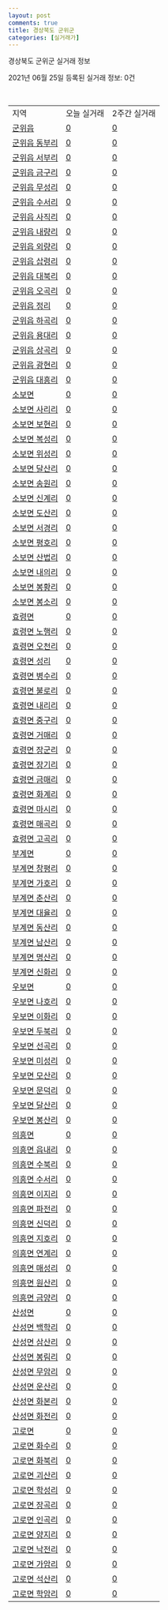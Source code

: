 ```yaml
---
layout: post
comments: true
title: 경상북도 군위군
categories: [실거래가]
---
```


경상북도 군위군 실거래 정보

2021년 06월 25일 등록된 실거래 정보: 0건

<script type="text/javascript">
  google.charts.load('current', {'packages':['corechart']});
  google.charts.setOnLoadCallback(drawChart);

  function drawChart() {
    var data = google.visualization.arrayToDataTable([['거래일', '매매', '전월세', '전매']]);

    var options = {
      title: '최근 유형별 거래량 추이',
      legend: { position: 'bottom' }
    };

    var chart = new google.visualization.LineChart(document.getElementById('columnchart_material'));
    chart.draw(data, (options));
  }
</script>

<div id="columnchart_material" style="width: 450px; margin-left: -35px"></div>
<br>
<table class="sortable">
  <tr>
    <td>지역</td>
    <td>오늘 실거래</td>
    <td>2주간 실거래</td>
  </tr>

  
  <tr class="item">
    <td><a href="4772025000.html">군위읍</a></td>
    <td><a href="4772025000.html">0</a></td>
    <td><a href="4772025000.html">0</a></td>
  </tr>
    

  <tr class="item">
    <td><a href="4772025021.html">군위읍 동부리</a></td>
    <td><a href="4772025021.html">0</a></td>
    <td><a href="4772025021.html">0</a></td>
  </tr>
    

  <tr class="item">
    <td><a href="4772025022.html">군위읍 서부리</a></td>
    <td><a href="4772025022.html">0</a></td>
    <td><a href="4772025022.html">0</a></td>
  </tr>
    

  <tr class="item">
    <td><a href="4772025023.html">군위읍 금구리</a></td>
    <td><a href="4772025023.html">0</a></td>
    <td><a href="4772025023.html">0</a></td>
  </tr>
    

  <tr class="item">
    <td><a href="4772025024.html">군위읍 무성리</a></td>
    <td><a href="4772025024.html">0</a></td>
    <td><a href="4772025024.html">0</a></td>
  </tr>
    

  <tr class="item">
    <td><a href="4772025025.html">군위읍 수서리</a></td>
    <td><a href="4772025025.html">0</a></td>
    <td><a href="4772025025.html">0</a></td>
  </tr>
    

  <tr class="item">
    <td><a href="4772025026.html">군위읍 사직리</a></td>
    <td><a href="4772025026.html">0</a></td>
    <td><a href="4772025026.html">0</a></td>
  </tr>
    

  <tr class="item">
    <td><a href="4772025027.html">군위읍 내량리</a></td>
    <td><a href="4772025027.html">0</a></td>
    <td><a href="4772025027.html">0</a></td>
  </tr>
    

  <tr class="item">
    <td><a href="4772025028.html">군위읍 외량리</a></td>
    <td><a href="4772025028.html">0</a></td>
    <td><a href="4772025028.html">0</a></td>
  </tr>
    

  <tr class="item">
    <td><a href="4772025029.html">군위읍 삽령리</a></td>
    <td><a href="4772025029.html">0</a></td>
    <td><a href="4772025029.html">0</a></td>
  </tr>
    

  <tr class="item">
    <td><a href="4772025030.html">군위읍 대북리</a></td>
    <td><a href="4772025030.html">0</a></td>
    <td><a href="4772025030.html">0</a></td>
  </tr>
    

  <tr class="item">
    <td><a href="4772025031.html">군위읍 오곡리</a></td>
    <td><a href="4772025031.html">0</a></td>
    <td><a href="4772025031.html">0</a></td>
  </tr>
    

  <tr class="item">
    <td><a href="4772025032.html">군위읍 정리</a></td>
    <td><a href="4772025032.html">0</a></td>
    <td><a href="4772025032.html">0</a></td>
  </tr>
    

  <tr class="item">
    <td><a href="4772025033.html">군위읍 하곡리</a></td>
    <td><a href="4772025033.html">0</a></td>
    <td><a href="4772025033.html">0</a></td>
  </tr>
    

  <tr class="item">
    <td><a href="4772025034.html">군위읍 용대리</a></td>
    <td><a href="4772025034.html">0</a></td>
    <td><a href="4772025034.html">0</a></td>
  </tr>
    

  <tr class="item">
    <td><a href="4772025035.html">군위읍 상곡리</a></td>
    <td><a href="4772025035.html">0</a></td>
    <td><a href="4772025035.html">0</a></td>
  </tr>
    

  <tr class="item">
    <td><a href="4772025036.html">군위읍 광현리</a></td>
    <td><a href="4772025036.html">0</a></td>
    <td><a href="4772025036.html">0</a></td>
  </tr>
    

  <tr class="item">
    <td><a href="4772025037.html">군위읍 대흥리</a></td>
    <td><a href="4772025037.html">0</a></td>
    <td><a href="4772025037.html">0</a></td>
  </tr>
    

  <tr class="item">
    <td><a href="4772031000.html">소보면</a></td>
    <td><a href="4772031000.html">0</a></td>
    <td><a href="4772031000.html">0</a></td>
  </tr>
    

  <tr class="item">
    <td><a href="4772031036.html">소보면 사리리</a></td>
    <td><a href="4772031036.html">0</a></td>
    <td><a href="4772031036.html">0</a></td>
  </tr>
    

  <tr class="item">
    <td><a href="4772031037.html">소보면 보현리</a></td>
    <td><a href="4772031037.html">0</a></td>
    <td><a href="4772031037.html">0</a></td>
  </tr>
    

  <tr class="item">
    <td><a href="4772031038.html">소보면 복성리</a></td>
    <td><a href="4772031038.html">0</a></td>
    <td><a href="4772031038.html">0</a></td>
  </tr>
    

  <tr class="item">
    <td><a href="4772031039.html">소보면 위성리</a></td>
    <td><a href="4772031039.html">0</a></td>
    <td><a href="4772031039.html">0</a></td>
  </tr>
    

  <tr class="item">
    <td><a href="4772031040.html">소보면 달산리</a></td>
    <td><a href="4772031040.html">0</a></td>
    <td><a href="4772031040.html">0</a></td>
  </tr>
    

  <tr class="item">
    <td><a href="4772031041.html">소보면 송원리</a></td>
    <td><a href="4772031041.html">0</a></td>
    <td><a href="4772031041.html">0</a></td>
  </tr>
    

  <tr class="item">
    <td><a href="4772031042.html">소보면 신계리</a></td>
    <td><a href="4772031042.html">0</a></td>
    <td><a href="4772031042.html">0</a></td>
  </tr>
    

  <tr class="item">
    <td><a href="4772031043.html">소보면 도산리</a></td>
    <td><a href="4772031043.html">0</a></td>
    <td><a href="4772031043.html">0</a></td>
  </tr>
    

  <tr class="item">
    <td><a href="4772031044.html">소보면 서경리</a></td>
    <td><a href="4772031044.html">0</a></td>
    <td><a href="4772031044.html">0</a></td>
  </tr>
    

  <tr class="item">
    <td><a href="4772031045.html">소보면 평호리</a></td>
    <td><a href="4772031045.html">0</a></td>
    <td><a href="4772031045.html">0</a></td>
  </tr>
    

  <tr class="item">
    <td><a href="4772031046.html">소보면 산법리</a></td>
    <td><a href="4772031046.html">0</a></td>
    <td><a href="4772031046.html">0</a></td>
  </tr>
    

  <tr class="item">
    <td><a href="4772031047.html">소보면 내의리</a></td>
    <td><a href="4772031047.html">0</a></td>
    <td><a href="4772031047.html">0</a></td>
  </tr>
    

  <tr class="item">
    <td><a href="4772031048.html">소보면 봉황리</a></td>
    <td><a href="4772031048.html">0</a></td>
    <td><a href="4772031048.html">0</a></td>
  </tr>
    

  <tr class="item">
    <td><a href="4772031049.html">소보면 봉소리</a></td>
    <td><a href="4772031049.html">0</a></td>
    <td><a href="4772031049.html">0</a></td>
  </tr>
    

  <tr class="item">
    <td><a href="4772032000.html">효령면</a></td>
    <td><a href="4772032000.html">0</a></td>
    <td><a href="4772032000.html">0</a></td>
  </tr>
    

  <tr class="item">
    <td><a href="4772032036.html">효령면 노행리</a></td>
    <td><a href="4772032036.html">0</a></td>
    <td><a href="4772032036.html">0</a></td>
  </tr>
    

  <tr class="item">
    <td><a href="4772032037.html">효령면 오천리</a></td>
    <td><a href="4772032037.html">0</a></td>
    <td><a href="4772032037.html">0</a></td>
  </tr>
    

  <tr class="item">
    <td><a href="4772032038.html">효령면 성리</a></td>
    <td><a href="4772032038.html">0</a></td>
    <td><a href="4772032038.html">0</a></td>
  </tr>
    

  <tr class="item">
    <td><a href="4772032039.html">효령면 병수리</a></td>
    <td><a href="4772032039.html">0</a></td>
    <td><a href="4772032039.html">0</a></td>
  </tr>
    

  <tr class="item">
    <td><a href="4772032040.html">효령면 불로리</a></td>
    <td><a href="4772032040.html">0</a></td>
    <td><a href="4772032040.html">0</a></td>
  </tr>
    

  <tr class="item">
    <td><a href="4772032041.html">효령면 내리리</a></td>
    <td><a href="4772032041.html">0</a></td>
    <td><a href="4772032041.html">0</a></td>
  </tr>
    

  <tr class="item">
    <td><a href="4772032042.html">효령면 중구리</a></td>
    <td><a href="4772032042.html">0</a></td>
    <td><a href="4772032042.html">0</a></td>
  </tr>
    

  <tr class="item">
    <td><a href="4772032043.html">효령면 거매리</a></td>
    <td><a href="4772032043.html">0</a></td>
    <td><a href="4772032043.html">0</a></td>
  </tr>
    

  <tr class="item">
    <td><a href="4772032044.html">효령면 장군리</a></td>
    <td><a href="4772032044.html">0</a></td>
    <td><a href="4772032044.html">0</a></td>
  </tr>
    

  <tr class="item">
    <td><a href="4772032045.html">효령면 장기리</a></td>
    <td><a href="4772032045.html">0</a></td>
    <td><a href="4772032045.html">0</a></td>
  </tr>
    

  <tr class="item">
    <td><a href="4772032046.html">효령면 금매리</a></td>
    <td><a href="4772032046.html">0</a></td>
    <td><a href="4772032046.html">0</a></td>
  </tr>
    

  <tr class="item">
    <td><a href="4772032047.html">효령면 화계리</a></td>
    <td><a href="4772032047.html">0</a></td>
    <td><a href="4772032047.html">0</a></td>
  </tr>
    

  <tr class="item">
    <td><a href="4772032048.html">효령면 마시리</a></td>
    <td><a href="4772032048.html">0</a></td>
    <td><a href="4772032048.html">0</a></td>
  </tr>
    

  <tr class="item">
    <td><a href="4772032049.html">효령면 매곡리</a></td>
    <td><a href="4772032049.html">0</a></td>
    <td><a href="4772032049.html">0</a></td>
  </tr>
    

  <tr class="item">
    <td><a href="4772032050.html">효령면 고곡리</a></td>
    <td><a href="4772032050.html">0</a></td>
    <td><a href="4772032050.html">0</a></td>
  </tr>
    

  <tr class="item">
    <td><a href="4772033000.html">부계면</a></td>
    <td><a href="4772033000.html">0</a></td>
    <td><a href="4772033000.html">0</a></td>
  </tr>
    

  <tr class="item">
    <td><a href="4772033029.html">부계면 창평리</a></td>
    <td><a href="4772033029.html">0</a></td>
    <td><a href="4772033029.html">0</a></td>
  </tr>
    

  <tr class="item">
    <td><a href="4772033030.html">부계면 가호리</a></td>
    <td><a href="4772033030.html">0</a></td>
    <td><a href="4772033030.html">0</a></td>
  </tr>
    

  <tr class="item">
    <td><a href="4772033031.html">부계면 춘산리</a></td>
    <td><a href="4772033031.html">0</a></td>
    <td><a href="4772033031.html">0</a></td>
  </tr>
    

  <tr class="item">
    <td><a href="4772033032.html">부계면 대율리</a></td>
    <td><a href="4772033032.html">0</a></td>
    <td><a href="4772033032.html">0</a></td>
  </tr>
    

  <tr class="item">
    <td><a href="4772033033.html">부계면 동산리</a></td>
    <td><a href="4772033033.html">0</a></td>
    <td><a href="4772033033.html">0</a></td>
  </tr>
    

  <tr class="item">
    <td><a href="4772033034.html">부계면 남산리</a></td>
    <td><a href="4772033034.html">0</a></td>
    <td><a href="4772033034.html">0</a></td>
  </tr>
    

  <tr class="item">
    <td><a href="4772033035.html">부계면 명산리</a></td>
    <td><a href="4772033035.html">0</a></td>
    <td><a href="4772033035.html">0</a></td>
  </tr>
    

  <tr class="item">
    <td><a href="4772033036.html">부계면 신화리</a></td>
    <td><a href="4772033036.html">0</a></td>
    <td><a href="4772033036.html">0</a></td>
  </tr>
    

  <tr class="item">
    <td><a href="4772034000.html">우보면</a></td>
    <td><a href="4772034000.html">0</a></td>
    <td><a href="4772034000.html">0</a></td>
  </tr>
    

  <tr class="item">
    <td><a href="4772034030.html">우보면 나호리</a></td>
    <td><a href="4772034030.html">0</a></td>
    <td><a href="4772034030.html">0</a></td>
  </tr>
    

  <tr class="item">
    <td><a href="4772034031.html">우보면 이화리</a></td>
    <td><a href="4772034031.html">0</a></td>
    <td><a href="4772034031.html">0</a></td>
  </tr>
    

  <tr class="item">
    <td><a href="4772034032.html">우보면 두북리</a></td>
    <td><a href="4772034032.html">0</a></td>
    <td><a href="4772034032.html">0</a></td>
  </tr>
    

  <tr class="item">
    <td><a href="4772034033.html">우보면 선곡리</a></td>
    <td><a href="4772034033.html">0</a></td>
    <td><a href="4772034033.html">0</a></td>
  </tr>
    

  <tr class="item">
    <td><a href="4772034034.html">우보면 미성리</a></td>
    <td><a href="4772034034.html">0</a></td>
    <td><a href="4772034034.html">0</a></td>
  </tr>
    

  <tr class="item">
    <td><a href="4772034035.html">우보면 모산리</a></td>
    <td><a href="4772034035.html">0</a></td>
    <td><a href="4772034035.html">0</a></td>
  </tr>
    

  <tr class="item">
    <td><a href="4772034036.html">우보면 문덕리</a></td>
    <td><a href="4772034036.html">0</a></td>
    <td><a href="4772034036.html">0</a></td>
  </tr>
    

  <tr class="item">
    <td><a href="4772034037.html">우보면 달산리</a></td>
    <td><a href="4772034037.html">0</a></td>
    <td><a href="4772034037.html">0</a></td>
  </tr>
    

  <tr class="item">
    <td><a href="4772034038.html">우보면 봉산리</a></td>
    <td><a href="4772034038.html">0</a></td>
    <td><a href="4772034038.html">0</a></td>
  </tr>
    

  <tr class="item">
    <td><a href="4772035000.html">의흥면</a></td>
    <td><a href="4772035000.html">0</a></td>
    <td><a href="4772035000.html">0</a></td>
  </tr>
    

  <tr class="item">
    <td><a href="4772035032.html">의흥면 읍내리</a></td>
    <td><a href="4772035032.html">0</a></td>
    <td><a href="4772035032.html">0</a></td>
  </tr>
    

  <tr class="item">
    <td><a href="4772035033.html">의흥면 수북리</a></td>
    <td><a href="4772035033.html">0</a></td>
    <td><a href="4772035033.html">0</a></td>
  </tr>
    

  <tr class="item">
    <td><a href="4772035034.html">의흥면 수서리</a></td>
    <td><a href="4772035034.html">0</a></td>
    <td><a href="4772035034.html">0</a></td>
  </tr>
    

  <tr class="item">
    <td><a href="4772035035.html">의흥면 이지리</a></td>
    <td><a href="4772035035.html">0</a></td>
    <td><a href="4772035035.html">0</a></td>
  </tr>
    

  <tr class="item">
    <td><a href="4772035036.html">의흥면 파전리</a></td>
    <td><a href="4772035036.html">0</a></td>
    <td><a href="4772035036.html">0</a></td>
  </tr>
    

  <tr class="item">
    <td><a href="4772035037.html">의흥면 신덕리</a></td>
    <td><a href="4772035037.html">0</a></td>
    <td><a href="4772035037.html">0</a></td>
  </tr>
    

  <tr class="item">
    <td><a href="4772035038.html">의흥면 지호리</a></td>
    <td><a href="4772035038.html">0</a></td>
    <td><a href="4772035038.html">0</a></td>
  </tr>
    

  <tr class="item">
    <td><a href="4772035039.html">의흥면 연계리</a></td>
    <td><a href="4772035039.html">0</a></td>
    <td><a href="4772035039.html">0</a></td>
  </tr>
    

  <tr class="item">
    <td><a href="4772035040.html">의흥면 매성리</a></td>
    <td><a href="4772035040.html">0</a></td>
    <td><a href="4772035040.html">0</a></td>
  </tr>
    

  <tr class="item">
    <td><a href="4772035041.html">의흥면 원산리</a></td>
    <td><a href="4772035041.html">0</a></td>
    <td><a href="4772035041.html">0</a></td>
  </tr>
    

  <tr class="item">
    <td><a href="4772035042.html">의흥면 금양리</a></td>
    <td><a href="4772035042.html">0</a></td>
    <td><a href="4772035042.html">0</a></td>
  </tr>
    

  <tr class="item">
    <td><a href="4772036000.html">산성면</a></td>
    <td><a href="4772036000.html">0</a></td>
    <td><a href="4772036000.html">0</a></td>
  </tr>
    

  <tr class="item">
    <td><a href="4772036028.html">산성면 백학리</a></td>
    <td><a href="4772036028.html">0</a></td>
    <td><a href="4772036028.html">0</a></td>
  </tr>
    

  <tr class="item">
    <td><a href="4772036029.html">산성면 삼산리</a></td>
    <td><a href="4772036029.html">0</a></td>
    <td><a href="4772036029.html">0</a></td>
  </tr>
    

  <tr class="item">
    <td><a href="4772036030.html">산성면 봉림리</a></td>
    <td><a href="4772036030.html">0</a></td>
    <td><a href="4772036030.html">0</a></td>
  </tr>
    

  <tr class="item">
    <td><a href="4772036031.html">산성면 무암리</a></td>
    <td><a href="4772036031.html">0</a></td>
    <td><a href="4772036031.html">0</a></td>
  </tr>
    

  <tr class="item">
    <td><a href="4772036032.html">산성면 운산리</a></td>
    <td><a href="4772036032.html">0</a></td>
    <td><a href="4772036032.html">0</a></td>
  </tr>
    

  <tr class="item">
    <td><a href="4772036033.html">산성면 화본리</a></td>
    <td><a href="4772036033.html">0</a></td>
    <td><a href="4772036033.html">0</a></td>
  </tr>
    

  <tr class="item">
    <td><a href="4772036034.html">산성면 화전리</a></td>
    <td><a href="4772036034.html">0</a></td>
    <td><a href="4772036034.html">0</a></td>
  </tr>
    

  <tr class="item">
    <td><a href="4772037000.html">고로면</a></td>
    <td><a href="4772037000.html">0</a></td>
    <td><a href="4772037000.html">0</a></td>
  </tr>
    

  <tr class="item">
    <td><a href="4772037032.html">고로면 화수리</a></td>
    <td><a href="4772037032.html">0</a></td>
    <td><a href="4772037032.html">0</a></td>
  </tr>
    

  <tr class="item">
    <td><a href="4772037033.html">고로면 화북리</a></td>
    <td><a href="4772037033.html">0</a></td>
    <td><a href="4772037033.html">0</a></td>
  </tr>
    

  <tr class="item">
    <td><a href="4772037034.html">고로면 괴산리</a></td>
    <td><a href="4772037034.html">0</a></td>
    <td><a href="4772037034.html">0</a></td>
  </tr>
    

  <tr class="item">
    <td><a href="4772037035.html">고로면 학성리</a></td>
    <td><a href="4772037035.html">0</a></td>
    <td><a href="4772037035.html">0</a></td>
  </tr>
    

  <tr class="item">
    <td><a href="4772037036.html">고로면 장곡리</a></td>
    <td><a href="4772037036.html">0</a></td>
    <td><a href="4772037036.html">0</a></td>
  </tr>
    

  <tr class="item">
    <td><a href="4772037037.html">고로면 인곡리</a></td>
    <td><a href="4772037037.html">0</a></td>
    <td><a href="4772037037.html">0</a></td>
  </tr>
    

  <tr class="item">
    <td><a href="4772037038.html">고로면 양지리</a></td>
    <td><a href="4772037038.html">0</a></td>
    <td><a href="4772037038.html">0</a></td>
  </tr>
    

  <tr class="item">
    <td><a href="4772037039.html">고로면 낙전리</a></td>
    <td><a href="4772037039.html">0</a></td>
    <td><a href="4772037039.html">0</a></td>
  </tr>
    

  <tr class="item">
    <td><a href="4772037040.html">고로면 가암리</a></td>
    <td><a href="4772037040.html">0</a></td>
    <td><a href="4772037040.html">0</a></td>
  </tr>
    

  <tr class="item">
    <td><a href="4772037041.html">고로면 석산리</a></td>
    <td><a href="4772037041.html">0</a></td>
    <td><a href="4772037041.html">0</a></td>
  </tr>
    

  <tr class="item">
    <td><a href="4772037042.html">고로면 학암리</a></td>
    <td><a href="4772037042.html">0</a></td>
    <td><a href="4772037042.html">0</a></td>
  </tr>
    


</table>


    